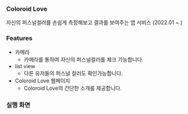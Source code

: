 ### Coloroid Love

자신의 퍼스널컬러를 손쉽게 측정해보고 결과를 보여주는 앱 서비스 (2022.01 ~ )


### Features

* 카메라
    * 카메라를 통하여 자신의 퍼스널컬러를 체크 가능합니다.
* list view
    * 다른 유저들의 퍼스널 컬러도 확인가능합니다.
* Coloroid Love 웹페이지
    * Coloroid Love의 간단한 소개를 제공합니다.

### 실행 화면

<!-- > ![메인화면](https://raw.githubusercontent.com/areyh817/2022appandme_website/main/prototype/main.png)
**메인화면**

> ![About](https://raw.githubusercontent.com/areyh817/2022appandme_website/main/prototype/about.png)
**About**

> ![부원소개](https://raw.githubusercontent.com/areyh817/2022appandme_website/main/prototype/submit.png)
**부원소개**

> ![지원현황](https://raw.githubusercontent.com/areyh817/2022appandme_website/main/prototype/list.png)
**지원현황**

> ![Q&A](https://raw.githubusercontent.com/areyh817/2022appandme_website/main/prototype/qna.png)
**Q&A**-->


